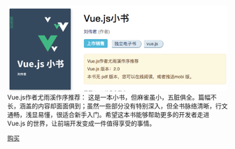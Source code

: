 ![](ad.png)Vue.js作者尤雨溪作序推荐：
这是一本小书，但麻雀虽小，五脏俱全。篇幅不长，涵盖的内容却面面俱到；虽然一些部分没有特别深入，但全书脉络清晰，行文通畅，浅显易懂，很适合新手入门。希望这本书能够帮助更多的开发者走进 Vue.js 的世界，让前端开发变成一件值得享受的事情。

[购买](http://www.ituring.com.cn/book/1956)